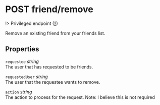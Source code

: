 # <span class="badge badge-light">POST</span> <span class="badge badge-light">friend/remove</span>

!> Privileged endpoint ([?](privileged.md))

Remove an existing friend from your friends list.

## Properties

`requestee` *string*  
The user that has requested to be friends.

`requestedUser` *string*  
The user that the requestee wants to remove.

`action` *string*  
The action to process for the request. Note: I believe this is not required



